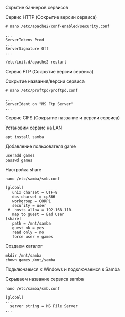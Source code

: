 Скрытие баннеров сервисов

Сервис HTTP (Сокрытие версии сервиса)
```
# nano /etc/apache2/conf-enabled/security.conf
```
```
...
ServerTokens Prod
...
ServerSignature Off
...
```
```
/etc/init.d/apache2 restart
```
Сервис FTP (Сокрытие версии сервиса)

Сокрытие названия/версии сервиса

```
# nano /etc/proftpd/proftpd.conf
```
```
...
ServerIdent on "MS Ftp Server"
...
```
Сервис CIFS (Сокрытие название и версии сервиса)

Установим сервис на LAN
```
apt install samba
```
Добавление пользователя game

```
useradd games
passwd games
```
Настройка share
```
nano /etc/samba/smb.conf
```
```
[global]
   unix charset = UTF-8
   dos charset = cp866
   workgroup = CORP1
   security = user
 #  hosts allow = 192.168.110. 
   map to guest = Bad User
[share]
   path = /mnt/samba
   guest ok = yes
   read only = no
   force user = games

```
Создаем каталог
```
mkdir /mnt/samba
chown games /mnt/samba
```
Подключаемся к Windows и подключаемся к Samba


Скрываем название сервиса samba
```
nano /etc/samba/smb.conf
```
```
[global]
...
  server string = MS File Server
...
```

